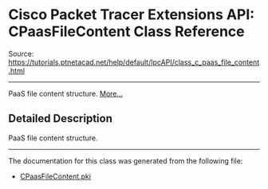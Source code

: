 # Cisco Packet Tracer Extensions API: CPaasFileContent Class Reference

Source: https://tutorials.ptnetacad.net/help/default/IpcAPI/class_c_paas_file_content.html

---

PaaS file content structure. [More...](class_c_paas_file_content.html#details)

## Detailed Description

PaaS file content structure. 

* * *

The documentation for this class was generated from the following file:

  * [CPaasFileContent.pki](_c_paas_file_content_8pki.html)


